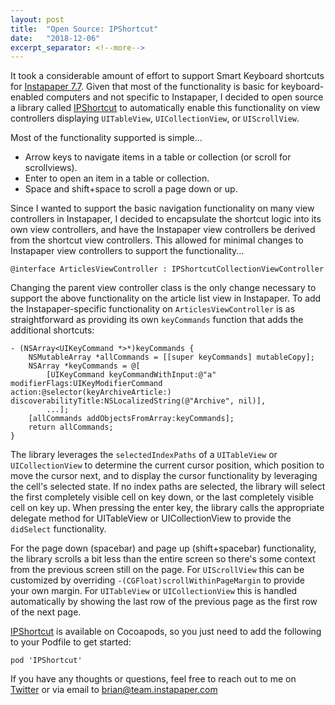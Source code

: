 ```yaml
---
layout: post
title:  "Open Source: IPShortcut"
date:   "2018-12-06"
excerpt_separator: <!--more-->
---
```


It took a considerable amount of effort to support Smart Keyboard shortcuts for [Instapaper 7.7](http://blog.instapaper.com/post/180862689796). Given that most of the functionality is basic for keyboard-enabled computers and not specific to Instapaper, I decided to open source a library called [IPShortcut](https://github.com/Instapaper/IPShortcut) to automatically enable this functionality on view controllers displaying `UITableView`, `UICollectionView`, or `UIScrollView`.

Most of the functionality supported is simple...

<!--more-->

* Arrow keys to navigate items in a table or collection (or scroll for scrollviews).
* Enter to open an item in a table or collection.
* Space and shift+space to scroll a page down or up.

Since I wanted to support the basic navigation functionality on many view controllers in Instapaper, I decided to encapsulate the shortcut logic into its own view controllers, and have the Instapaper view controllers be derived from the shortcut view controllers. This allowed for minimal changes to Instapaper view controllers to support the functionality...

```
@interface ArticlesViewController : IPShortcutCollectionViewController
```

Changing the parent view controller class is the only change necessary to support the above functionality on the article list view in Instapaper. To add the Instapaper-specific functionality on `ArticlesViewController` is as straightforward as providing its own `keyCommands` function that adds the additional shortcuts:

```
- (NSArray<UIKeyCommand *>*)keyCommands {
    NSMutableArray *allCommands = [[super keyCommands] mutableCopy];
    NSArray *keyCommands = @[
        [UIKeyCommand keyCommandWithInput:@"a" modifierFlags:UIKeyModifierCommand action:@selector(keyArchiveArticle:) discoverabilityTitle:NSLocalizedString(@"Archive", nil)],
        ...];
    [allCommands addObjectsFromArray:keyCommands];
    return allCommands;
}
```

The library leverages the `selectedIndexPaths` of a `UITableView` or `UICollectionView` to determine the current cursor position, which position to move the cursor next, and to display the cursor functionality by leveraging the cell's selected state. If no index paths are selected, the library will select the first completely visible cell on key down, or the last completely visible cell on key up. When pressing the enter key, the library calls the appropriate delegate method for UITableView or UICollectionView to provide the `didSelect` functionality.

For the page down (spacebar) and page up (shift+spacebar) functionality, the library scrolls a bit less than the entire screen so there's some context from the previous screen still on the page. For `UIScrollView` this can be customized by overriding `-(CGFloat)scrollWithinPageMargin` to provide your own margin. For `UITableView` or `UICollectionView` this is handled automatically by showing the last row of the previous page as the first row of the next page.

[IPShortcut](https://github.com/Instapaper/IPShortcut) is available on Cocoapods, so you just need to add the following to your Podfile to get started:

```
pod 'IPShortcut'
```

If you have any thoughts or questions, feel free to reach out to me on [Twitter](https://twitter.com/bthdonohue) or via email to [brian@team.instapaper.com](brian@team.instapaper.com)
